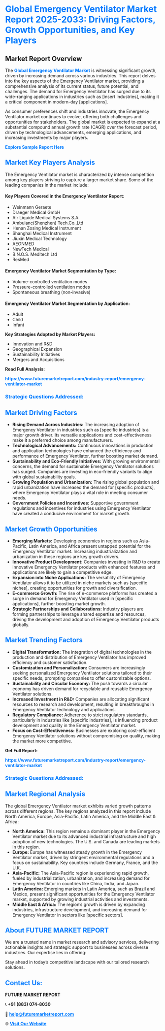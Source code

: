 <h1 style="color: #007BFF;">Global Emergency Ventilator Market Report 2025-2033: Driving Factors, Growth Opportunities, and Key Players</h1>

<section id="overview">
<h2>Market Report Overview</h2>
<p>The <a href="https://www.futuremarketreport.com/industry-report/emergency-ventilator-market" style="color: #007BFF; text-decoration: none;"><strong>Global Emergency Ventilator Market</strong></a> is witnessing significant growth, driven by increasing demand across various industries. This report delves into the key aspects of the Emergency Ventilator market, providing a comprehensive analysis of its current status, future potential, and challenges. The demand for Emergency Ventilator has surged due to its wide-ranging applications in industries such as [insert industries], making it a critical component in modern-day [applications].</p>
<p>As consumer preferences shift and industries innovate, the Emergency Ventilator market continues to evolve, offering both challenges and opportunities for stakeholders. The global market is expected to expand at a substantial compound annual growth rate (CAGR) over the forecast period, driven by technological advancements, emerging applications, and increasing investments by major players.</p>
</section>

<section id="overview">
<p><a href="https://www.futuremarketreport.com/request-sample/reportId=43564" style="color: #007BFF; text-decoration: none;"><strong>Explore Sample Report Here</strong></a></p>
</section>

<section id="key-players">
<h2 style="color: #007BFF;">Market Key Players Analysis</h2>
<p>The Emergency Ventilator market is characterized by intense competition among key players striving to capture a larger market share. Some of the leading companies in the market include:</p>
<h4>Key Players Covered in the Emergency Ventilator Report:</h4>
<ul><li>Weinmann Geraete</li><li>Draeger Medical GmbH</li><li>Air Liquide Medical Systems S.A.</li><li>Ambulanc(Shenzhen) Tech.Co.,Ltd</li><li>Henan Zosing Medical Instrument</li><li>Shanghai Medical Instrument</li><li>Jiuxin Medical Technology</li><li>AEONMED</li><li>NewTech Medical</li><li>B.N.O.S. Meditech Ltd</li><li>ResMed</li></ul>
<h4>Emergency Ventilator Market Segmentation by Type:</h4>
<ul><li>Volume-controlled ventilation modes</li><li>Pressure-controlled ventilation modes</li><li>Spontaneous breathing (non-invasive)</li></ul>

<h4>Emergency Ventilator Market Segmentation by Application:</h4>
<ul><li>Adult</li><li>Child</li><li>Infant</li></ul>
<p><strong>Key Strategies Adopted by Market Players:</strong></p>
<ul>
<li>Innovation and R&D</li>
<li>Geographical Expansion</li>
<li>Sustainability Initiatives</li>
<li>Mergers and Acquisitions</li>
</ul>
</section>

<section>
<p><strong>Read Full Analysis: </strong></p><a href="https://www.futuremarketreport.com/industry-report/emergency-ventilator-market" style="color: #007BFF; text-decoration: none;"><strong>https://www.futuremarketreport.com/industry-report/emergency-ventilator-market</strong></a>
<h3 style="color: #007BFF;">Strategic Questions Addressed:</h3>
</section>

<section id="driving-factors">
<h2 style="color: #007BFF;">Market Driving Factors</h2>
<ul>
<li><strong>Rising Demand Across Industries:</strong> The increasing adoption of Emergency Ventilator in industries such as [specific industries] is a major growth driver. Its versatile applications and cost-effectiveness make it a preferred choice among manufacturers.</li>
<li><strong>Technological Advancements:</strong> Continuous innovations in production and application technologies have enhanced the efficiency and performance of Emergency Ventilator, further boosting market demand.</li>
<li><strong>Sustainability and Eco-Friendly Initiatives:</strong> With growing environmental concerns, the demand for sustainable Emergency Ventilator solutions has surged. Companies are investing in eco-friendly variants to align with global sustainability goals.</li>
<li><strong>Growing Population and Urbanization:</strong> The rising global population and rapid urbanization have increased the demand for [specific products], where Emergency Ventilator plays a vital role in meeting consumer needs.</li>
<li><strong>Government Policies and Incentives:</strong> Supportive government regulations and incentives for industries using Emergency Ventilator have created a conducive environment for market growth.</li>
</ul>
</section>

<section id="growth-opportunities">
<h2 style="color: #007BFF;">Market Growth Opportunities</h2>
<ul>
<li><strong>Emerging Markets:</strong> Developing economies in regions such as Asia-Pacific, Latin America, and Africa present untapped potential for the Emergency Ventilator market. Increasing industrialization and urbanization in these regions are key growth drivers.</li>
<li><strong>Innovative Product Development:</strong> Companies investing in R&D to create innovative Emergency Ventilator products with enhanced features and applications are likely to gain a competitive edge.</li>
<li><strong>Expansion into Niche Applications:</strong> The versatility of Emergency Ventilator allows it to be utilized in niche markets such as [specific niches], creating opportunities for growth and diversification.</li>
<li><strong>E-commerce Growth:</strong> The rise of e-commerce platforms has created a surge in demand for Emergency Ventilator used in [specific applications], further boosting market growth.</li>
<li><strong>Strategic Partnerships and Collaborations:</strong> Industry players are forming partnerships to leverage shared expertise and resources, driving the development and adoption of Emergency Ventilator products globally.</li>
</ul>
</section>

<section id="trending-factors">
<h2 style="color: #007BFF;">Market Trending Factors</h2>
<ul>
<li><strong>Digital Transformation:</strong> The integration of digital technologies in the production and distribution of Emergency Ventilator has improved efficiency and customer satisfaction.</li>
<li><strong>Customization and Personalization:</strong> Consumers are increasingly seeking personalized Emergency Ventilator solutions tailored to their specific needs, prompting companies to offer customizable options.</li>
<li><strong>Sustainability and Circular Economy:</strong> The push towards a circular economy has driven demand for recyclable and reusable Emergency Ventilator solutions.</li>
<li><strong>Increased Investment in R&D:</strong> Companies are allocating significant resources to research and development, resulting in breakthroughs in Emergency Ventilator technology and applications.</li>
<li><strong>Regulatory Compliance:</strong> Adherence to strict regulatory standards, particularly in industries like [specific industries], is influencing product development and quality in the Emergency Ventilator market.</li>
<li><strong>Focus on Cost-Effectiveness:</strong> Businesses are exploring cost-efficient Emergency Ventilator solutions without compromising on quality, making the market more competitive.</li>
</ul>
</section>

<section>
<p><strong>Get Full Report: </strong></p><a href="https://www.futuremarketreport.com/industry-report/emergency-ventilator-market" style="color: #007BFF; text-decoration: none;"><strong>https://www.futuremarketreport.com/industry-report/emergency-ventilator-market</strong></a>
<h3 style="color: #007BFF;">Strategic Questions Addressed:</h3>
</section>


<section id="regional-analysis">
<h2 style="color: #007BFF;">Market Regional Analysis</h2>
<p>The global Emergency Ventilator market exhibits varied growth patterns across different regions. The key regions analyzed in this report include North America, Europe, Asia-Pacific, Latin America, and the Middle East & Africa:</p>
<ul>
<li><strong>North America:</strong> This region remains a dominant player in the Emergency Ventilator market due to its advanced industrial infrastructure and high adoption of new technologies. The U.S. and Canada are leading markets in this region.</li>
<li><strong>Europe:</strong> Europe has witnessed steady growth in the Emergency Ventilator market, driven by stringent environmental regulations and a focus on sustainability. Key countries include Germany, France, and the U.K.</li>
<li><strong>Asia-Pacific:</strong> The Asia-Pacific region is experiencing rapid growth, fueled by industrialization, urbanization, and increasing demand for Emergency Ventilator in countries like China, India, and Japan.</li>
<li><strong>Latin America:</strong> Emerging markets in Latin America, such as Brazil and Mexico, present significant opportunities for the Emergency Ventilator market, supported by growing industrial activities and investments.</li>
<li><strong>Middle East & Africa:</strong> The region’s growth is driven by expanding industries, infrastructure development, and increasing demand for Emergency Ventilator in sectors like [specific sectors].</li>
</ul>
</section>

<footer>
<h2 style="color: #007BFF;">About FUTURE MARKET REPORT</h2>
<p>We are a trusted name in market research and advisory services, delivering actionable insights and strategic support to businesses across diverse industries. Our expertise lies in offering:</p>

<p>Stay ahead in today’s competitive landscape with our tailored research solutions.</p>

<h2 style="color: #007BFF;">Contact Us:</h2>
<p><strong>FUTURE MARKET REPORT</strong></p>
<p>📞 <strong>+91 (883) 074-8030</strong></p>
<p>📧 <strong><a href="mailto:help@futuremarketreport.com" style="color: #007BFF;">help@futuremarketreport.com</a></strong></p>
<p>🌐 <strong><a href="https://www.futuremarketreport.com/" style="color: #007BFF;">Visit Our Website</a></strong></p>
</footer>
